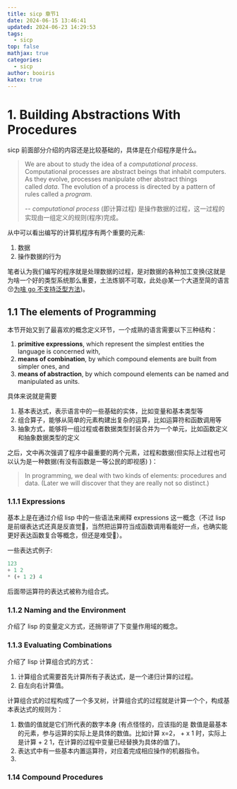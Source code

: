 ```yaml
---
title: sicp 章节1
date: 2024-06-15 13:46:41
updated: 2024-06-23 14:29:53
tags:
  - sicp
top: false
mathjax: true
categories:
  - sicp
author: booiris
katex: true
---
```


# 1. Building Abstractions With Procedures

sicp 前面部分介绍的内容还是比较基础的，具体是在介绍程序是什么。

> We are about to study the idea of a _computational process_. Computational processes are abstract beings that inhabit computers. As they evolve, processes manipulate other abstract things called _data_. The evolution of a process is directed by a pattern of rules called a _program_.
>
> -- _computational process_ (即计算过程) 是操作数据的过程，这一过程的实现由一组定义的规则(程序)完成。

从中可以看出编写的计算机程序有两个重要的元素:

1. 数据
2. 操作数据的行为

笔者认为我们编写的程序就是处理数据的过程，是对数据的各种加工变换(这就是为啥一个好的类型系统那么重要，土法炼钢不可取，此处@某一个大道至简的语言😚[为啥 go 不支持泛型方法](../blog/为啥%20go%20不支持泛型方法.md))。

## 1.1 The elements of Programming

本节开始又到了最喜欢的概念定义环节，一个成熟的语言需要以下三种结构：

1. **primitive expressions**, which represent the simplest entities the language is concerned with,
2. **means of combination**, by which compound elements are built from simpler ones, and
3. **means of abstraction**, by which compound elements can be named and manipulated as units.

具体来说就是需要

1. 基本表达式，表示语言中的一些基础的实体，比如变量和基本类型等
2. 组合算子，能够从简单的元素构建出复杂的运算，比如运算符和函数调用等
3. 抽象方式，能够将一组过程或者数据类型封装合并为一个单元，比如函数定义和抽象数据类型的定义

之后，文中再次强调了程序中最重要的两个元素，过程和数据(但实际上过程也可以认为是一种数据(有没有函数是一等公民的即视感) )：

> In programming, we deal with two kinds of elements: procedures and data. (Later we will discover that they are really not so distinct.)

### 1.1.1 Expressions

基本上是在通过介绍 lisp 中的一些语法来阐释 expressions 这一概念（不过 lisp 是前缀表达式还真是反直觉👾，当然把运算符当成函数调用看能好一点，也确实能更好表达函数复合等概念，但还是难受🤖）。

一些表达式例子:

```lisp
123
+ 1 2
* (+ 1 2) 4
```

后面带运算符的表达式被称为组合式。

### 1.1.2 Naming and the Environment

介绍了 lisp 的变量定义方式，还捎带讲了下变量作用域的概念。

### 1.1.3 Evaluating Combinations

介绍了 lisp 计算组合式的方式：

1. 计算组合式需要首先计算所有子表达式，是一个递归计算的过程。
2. 自左向右计算值。

计算组合式的过程构成了一个多叉树，计算组合式的过程就是计算一个个，构成基本表达式的规则为：

1. 数值的值就是它们所代表的数字本身 (有点怪怪的，应该指的是 数值是最基本的元素，参与运算的实际上是具体的数值。比如计算 x=2， + x 1 时，实际上是计算 + 2 1，在计算的过程中变量已经替换为具体的值了)。
2. 表达式中有一些基本内置运算符，对应着完成相应操作的机器指令。
3. 

### 1.14 Compound Procedures
